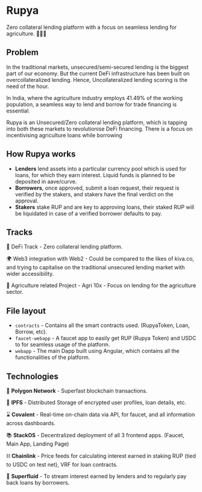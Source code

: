 # Rupya

Zero collateral lending platform with a focus on seamless lending for agriculture. 🧑🏽‍🌾

## Problem

In the traditional markets, unsecured/semi-secured lending is the biggest part of our economy. But the current DeFi infrastructure has been built on overcollateralized lending. Hence, Uncollateralized lending scoring is the need of the hour. 

In India, where the agriculture industry employs 41.49% of the working population, a seamless way to lend and borrow for trade financing is essential.

Rupya is an Unsecured/Zero collateral lending platform, which is tapping into both these markets to revolutionise DeFi financing. There is a focus on incentivising agriculture loans while borrowing

## How Rupya works

- **Lenders** lend assets into a particular currency pool which is used for loans, for which they earn interest. Liquid funds is planned to be deposited in aave/curve.
- **Borrowers**, once approved, submit a loan request, their request is verified by the stakers, and stakers have the final verdict on the approval.
- **Stakers** stake RUP and are key to approving loans, their staked RUP will be liquidated in case of a verified borrower defaults to pay.

## Tracks

💸 DeFi Track - Zero collateral lending platform.

🌍 Web3 integration with Web2 - Could be compared to the likes of kiva.co, and trying to capitalise on the traditional unsecured lending market with wider accessibility.

🌽 Agriculture related Project - Agri 10x - Focus on lending for the agriculture sector.

## File layout

- `contracts` - Contains all the smart contracts used. (RupyaToken, Loan, Borrow, etc).
- `faucet-webapp` - A faucet app to easily get RUP (Rupya Token) and USDC to for seamless usage of the platform.
- `webapp` - The main Dapp built using Angular, which contains all the functionalities of the platform.

## Technologies

💨 **Polygon Network** - Superfast blockchain transactions.

💾  **IPFS** - Distributed Storage of encrypted user profiles, loan details, etc.

⌛️ **Covalent** - Real-time on-chain data via API, for faucet, and all information across dashboards.

📚 **StackOS** - Decentralized deployment of all 3 frontend apps. (Faucet, Main App, Landing Page)

⛓ **Chainlink** - Price feeds for calculating interest earned in staking RUP (tied to USDC on test net), VRF for loan contracts.

🌊 **Superfluid** - To stream interest earned by lenders and to regularly pay back loans by borrowers.
